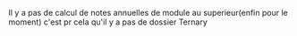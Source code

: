 Il y a pas de calcul de notes annuelles de module
au superieur(enfin pour le moment) c'est pr cela qu'il y a pas de dossier Ternary